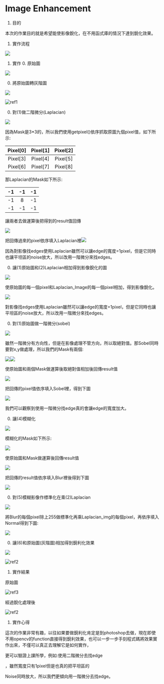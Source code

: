 ﻿# **Image Enhancement**


1. 目的

本次的作業目的就是希望能使影像銳化，在不用函式庫的情況下達到銳化效果。

1. 實作流程

![](./mk/Aspose.Words.1daa0a90-764d-4f5f-baed-2378dd613a2c.001.jpeg)



1. 實作
   0. 原始圖

![](./mk/Aspose.Words.1daa0a90-764d-4f5f-baed-2378dd613a2c.002.jpeg)

0. 將原始圖轉灰階圖

![](./mk/Aspose.Words.1daa0a90-764d-4f5f-baed-2378dd613a2c.003.png)

![ref1]

0. 對(1)做二階微分(Laplacian)

![](./mk/Aspose.Words.1daa0a90-764d-4f5f-baed-2378dd613a2c.005.png)

因為Mask是3\*3的，所以我們使用getpixel()依序抓取原圖九個pixel值，如下所示:


|Pixel[0]|Pixel[1]|Pixel[2]|
| :-: | :-: | :-: |
|Pixel[3]|Pixel[4]|Pixel[5]|
|Pixel[6]|Pixel[7]|Pixel[8]|

那Laplacian的Mask如下所示:

|-1|-1|-1|
| :-: | :-: | :-: |
|-1|8|-1|
|-1|-1|-1|

讓兩者去做運算後把得到的result值回傳

![](./mk/Aspose.Words.1daa0a90-764d-4f5f-baed-2378dd613a2c.006.png)

把回傳過來的pixel依序填入Laplacian裡![](./mk/Aspose.Words.1daa0a90-764d-4f5f-baed-2378dd613a2c.007.jpeg)

因為對影像找edges使用Laplacian雖然可以讓edge的寬度=1pixel，但是它同時也讓平坦區的noise放大，所以改用一階微分來找edges。

0. 讓(1)原始圖和(2)Laplacian相加得到影像銳化的圖

![](./mk/Aspose.Words.1daa0a90-764d-4f5f-baed-2378dd613a2c.008.png)

使原始圖的每一個pixel和Laplacian\_Image的每一個pixel相加，得到影像銳化。

![](./mk/Aspose.Words.1daa0a90-764d-4f5f-baed-2378dd613a2c.009.jpeg)

對影像找edges使用Laplacian雖然可以讓edge的寬度=1pixel，但是它同時也讓平坦區的noise放大，所以改用一階微分來找edges。

0. 對(1)原始圖做一階微分(sobel)

![](./mk/Aspose.Words.1daa0a90-764d-4f5f-baed-2378dd613a2c.010.png)

雖然一階微分有方向性，但是在影像處理不管方向，所以取絕對值。那Sobel同時要對x,y做處理，所以我們的Mask有兩個:

![](./mk/Aspose.Words.1daa0a90-764d-4f5f-baed-2378dd613a2c.011.png)![](./mk/Aspose.Words.1daa0a90-764d-4f5f-baed-2378dd613a2c.012.png)

使原始圖和兩個Mask做運算後取絕對值相加後回傳result值


![](./mk/Aspose.Words.1daa0a90-764d-4f5f-baed-2378dd613a2c.013.png)

把回傳的pixel值依序填入Sobel裡，得到下圖

![](./mk/Aspose.Words.1daa0a90-764d-4f5f-baed-2378dd613a2c.014.jpeg)

我們可以觀察到使用一階微分找edge真的會讓edge的寬度加大。

0. 讓(4)模糊化

![](./mk/Aspose.Words.1daa0a90-764d-4f5f-baed-2378dd613a2c.015.png)

模糊化的Mask如下所示:

![](./mk/Aspose.Words.1daa0a90-764d-4f5f-baed-2378dd613a2c.016.png)

使原始圖和Mask做運算後回傳result值

![](./mk/Aspose.Words.1daa0a90-764d-4f5f-baed-2378dd613a2c.017.png)

把回傳的result值依序填入Blur裡後得到下圖

![](./mk/Aspose.Words.1daa0a90-764d-4f5f-baed-2378dd613a2c.018.jpeg)


0. 對(5)模糊影像作標準化在乘(2)Laplacian

![](./mk/Aspose.Words.1daa0a90-764d-4f5f-baed-2378dd613a2c.019.png)

將Blur的每個pixel除上255做標準化再乘Laplacian\_img的每個pixel，再依序填入Normal得到下圖:

![](./mk/Aspose.Words.1daa0a90-764d-4f5f-baed-2378dd613a2c.020.jpeg)





0. 讓(6)和原始圖(灰階圖)相加得到銳利化效果

![](./mk/Aspose.Words.1daa0a90-764d-4f5f-baed-2378dd613a2c.021.png)

![ref2]

1. 實作結果

原始圖

![ref3]

經過銳化處理後

![ref2]

1. 實作心得

這次的作業非常有趣，以往如果要做銳利化肯定是到photoshop去做，現在即使不用opencv的function直接得到銳利效果，也可以一步一步手刻程式碼將效果實作出來，不僅可以真正去理解它是如何實作，

更可以驗證上課所學，例如:使用二階微分去找edge

，雖然寬度只有1pixel但是也真的把平坦區的

Noise同時放大，所以我們更傾向用一階微分去找edge。


[ref1]: ./mk/Aspose.Words.1daa0a90-764d-4f5f-baed-2378dd613a2c.004.jpeg
[ref2]: ./mk/Aspose.Words.1daa0a90-764d-4f5f-baed-2378dd613a2c.022.jpeg
[ref3]: ./mk/Aspose.Words.1daa0a90-764d-4f5f-baed-2378dd613a2c.023.jpeg
